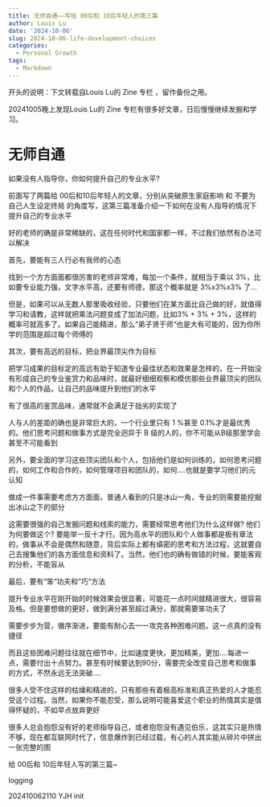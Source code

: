 ```yaml
---
title: 无师自通——写给 00后和 10后年轻人的第三篇
author: Louis Lu
date: '2024-10-06'
slug: 2024-10-06-life-development-choices
categories:
  - Personal Growth
tags:
  - Markdown
---
```

开头的说明：下文转载自Louis Lu的 Zine 专栏 ，留作备份之用。

20241005晚上发现Louis Lu的 Zine 专栏有很多好文章，日后慢慢继续发掘和学习。



# 无师自通 

如果没有人指导你，你如何提升自己的专业水平? 



前面写了两篇给 00后和10后年轻人的文章，分别从突破原生家庭影响 和  不要为自己人生设定终局 的角度写，这第三篇准备介绍一下如何在没有人指导的情况下提升自己的专业水平



好的老师的确是非常稀缺的，这在任何时代和国家都一样，不过我们依然有办法可以解决



首先，要能有三人行必有我师的心态

找到一个方方面面都很厉害的老师非常难，每加一个条件，就相当于乘以 3%，比如要专业能力强，文字水平高，还要有师德，那这个概率就是 3%x3%x3% 了...



但是，如果可以从无数人那里吸收经验，只要他们在某方面比自己做的好，就值得学习和请教，这样就把乘法问题变成了加法问题，比如3% + 3% + 3%，这样的概率可就高多了。如果自己能精进，那么“弟子贤于师“也是大有可能的，因为你所学的范围是超过每个师傅的



其次，要有高远的目标，把业界最顶尖作为目标

把学习成果的目标定的高远有助于知道专业最佳状态和效果是怎样的，在一开始没有形成自己的专业鉴赏力和品味时，就最好细细观察和模仿那些业界最顶尖的团队和个人的作品，让自己的品味提升到他们的水平



有了很高的鉴赏品味，通常就不会满足于拙劣的实现了



人与人的差距的确也是非常巨大的，一个行业里只有 1 %甚至 0.1%才是最优秀的。他们思考问题和做事方式是完全迥异于 B 级的人的，你不可能从B级那里学会甚至不可能看到



另外，要全面的学习这些顶尖团队和个人，包括他们是如何训练的，如何思考问题的，如何工作和合作的，如何管理项目和团队的，如何....也就是要学习他们的元认知



做成一件事需要考虑方方面面，普通人看到的只是冰山一角，专业的则需要能挖掘出冰山之下的部分



这需要很强的自己发掘问题和线索的能力，需要经常思考他们为什么这样做? 他们为何要做这个?  要能举一反十才行。因为高水平的团队和个人做事都是极有章法的，做事从不会是偶然和随意，背后实际上都有缜密的思考和方法过程，这就要自己去搜集他们的各方面信息和资料了。当然，他们也的确有做错的时候，要能客观的分析，不能盲从



最后，要有“笨“功夫和“巧“方法

提升专业水平在刚开始的时候效果会很显著，可能花一点时间就精进很大，很容易及格。但是要想做的更好，做到满分甚至超过满分，那就需要笨功夫了



需要步步为营，循序渐进，要能有耐心去一一攻克各种困难问题。这一点真的没有捷径



而且这些困难问题往往就在细节中，比如速度更快，更加精美，更加....每进一点，需要付出十点努力。甚至有时候要达到90分，需要完全改变自己思考和做事的方式，不然永远无法突破....



很多人受不住这样的枯燥和精进的，只有那些有着极高标准和真正热爱的人才能忍受这个过程。当然，如果你不能忍受，那么说明可能喜爱这个职业的热情其实是值得怀疑的，不如早点放弃更好



很多人总会抱怨没有好的老师指导自己，或者抱怨没有遇见伯乐，这其实只是热情不够，现在都互联网时代了，信息爆炸到已经过载，有心的人其实能从碎片中拼出一张完整的图



给 00后和 10后年轻人写的第三篇~





logging

202410062110 YJH init

